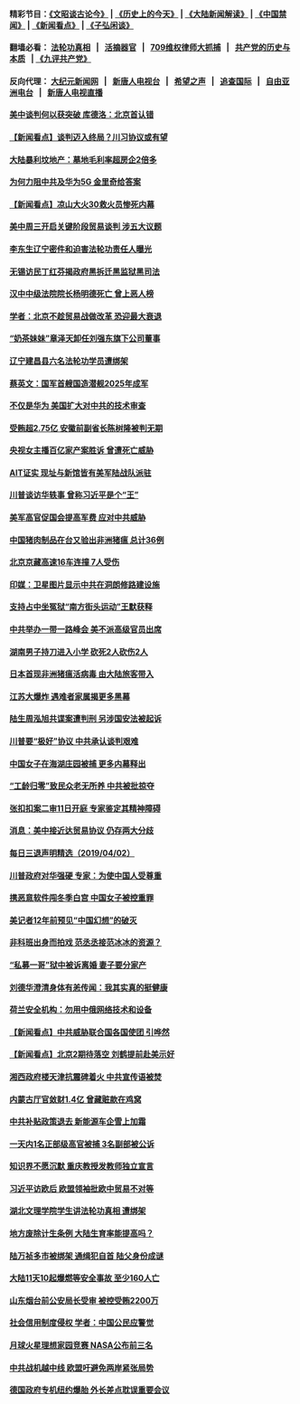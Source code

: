 #### 精彩节目：[《文昭谈古论今》](http://134.209.198.168/wenzhao) | [《历史上的今天》](http://134.209.198.168/today-in-history) | [《大陆新闻解读》](http://134.209.198.168/ntdtv-comedy) | [《中国禁闻》](http://134.209.198.168/ntdtv-news) | [《新闻看点》](http://134.209.198.168/news-insight) | [《子弘闲谈》](http://134.209.198.168/zihongxiantan/) 

  #### 翻墙必看： [法轮功真相](http://134.209.198.168:10000/videos/truth.html) &nbsp;&nbsp;|&nbsp;&nbsp; [活摘器官](http://134.209.198.168:10000/videos/res/Organs/) &nbsp;&nbsp;|&nbsp;&nbsp; [709维权律师大抓捕](http://134.209.198.168:10000/videos/709/) &nbsp;&nbsp;|&nbsp;&nbsp; [共产党的历史与本质](http://134.209.198.168:10000/videos/ccp.html) &nbsp;&nbsp;| [《九评共产党》](http://134.209.198.168:10000/videos/jiuping/) 

#### 反向代理： [大纪元新闻网](http://134.209.198.168:10080/) &nbsp;&nbsp;|&nbsp;&nbsp; [新唐人电视台](http://134.209.198.168:8000/) &nbsp;&nbsp;|&nbsp;&nbsp; [希望之声](http://134.209.198.168:8200/) &nbsp;&nbsp;|&nbsp;&nbsp; [追查国际](http://134.209.198.168:10010/) &nbsp;&nbsp;|&nbsp;&nbsp; [自由亚洲电台](http://134.209.198.168:9800/) &nbsp;&nbsp;|&nbsp;&nbsp; [新唐人电视直播](http://134.209.198.168/) 

#### [美中谈判何以获突破 库德洛：北京首认错](../pages/nsc413/n11160775.md?t=04031837) 

#### [【新闻看点】谈判迈入终局？川习协议或有望](../pages/nsc413/n11160762.md?t=04031837) 

#### [大陆暴利坟地产：墓地毛利率超房企2倍多](../pages/nsc413/n11160373.md?t=04031837) 

#### [为何力阻中共及华为5G 金里奇给答案](../pages/nsc413/n11160683.md?t=04031837) 

#### [【新闻看点】凉山大火30救火员惨死内幕](../pages/nsc413/n11160636.md?t=04031837) 

#### [美中周三开启关键阶段贸易谈判 涉五大议题](../pages/nsc413/n11160614.md?t=04031837) 

#### [李东生辽宁密件和迫害法轮功责任人曝光](../pages/nsc413/n11159391.md?t=04031837) 

#### [无锡访民丁红芬揭政府黑拆迁黑监狱黑司法](../pages/nsc413/n11160378.md?t=04031837) 

#### [汉中中级法院院长杨明德死亡 曾上恶人榜](../pages/nsc413/n11158292.md?t=04031837) 

#### [学者：北京不趁贸易战做改革 恐迎最大衰退](../pages/nsc413/n11159226.md?t=04031837) 

#### [“奶茶妹妹”章泽天卸任刘强东旗下公司董事](../pages/nsc413/n11160447.md?t=04031837) 

#### [辽宁建昌县六名法轮功学员遭绑架](../pages/nsc413/n11158161.md?t=04031837) 


#### [蔡英文：国军首艘国造潜舰2025年成军](../pages/nsc413/n11160171.md?t=04031837) 

#### [不仅是华为 美国扩大对中共的技术审查](../pages/nsc413/n11159775.md?t=04031837) 

#### [受贿超2.75亿 安徽前副省长陈树隆被判无期](../pages/nsc413/n11159885.md?t=04031837) 

#### [央视女主播百亿家产案胜诉 曾遭死亡威胁](../pages/nsc413/n11159842.md?t=04031837) 

#### [AIT证实 现址与新馆皆有美军陆战队派驻](../pages/nsc413/n11159888.md?t=04031837) 

#### [川普谈访华轶事 曾称习近平是个“王”](../pages/nsc413/n11159788.md?t=04031837) 

#### [美军高官促国会提高军费 应对中共威胁](../pages/nsc413/n11159692.md?t=04031837) 

#### [中国猪肉制品在台又验出非洲猪瘟 总计36例](../pages/nsc413/n11159509.md?t=04031837) 

#### [北京京藏高速16车连撞 7人受伤](../pages/nsc413/n11159537.md?t=04031837) 

#### [印媒：卫星图片显示中共在洞朗修路建设施](../pages/nsc413/n11159415.md?t=04031837) 

#### [支持占中坐冤狱“南方街头运动”王默获释](../pages/nsc413/n11159213.md?t=04031837) 

#### [中共举办一带一路峰会 美不派高级官员出席](../pages/nsc413/n11158984.md?t=04031837) 

#### [湖南男子持刀进入小学 砍死2人砍伤2人](../pages/nsc413/n11159259.md?t=04031837) 

#### [日本首现非洲猪瘟活病毒 由大陆旅客带入](../pages/nsc413/n11159250.md?t=04031837) 

#### [江苏大爆炸 遇难者家属揭更多黑幕](../pages/nsc413/n11158978.md?t=04031837) 

#### [陆生周泓旭共谍案遭判刑 另涉国安法被起诉](../pages/nsc413/n11157820.md?t=04031837) 

#### [川普要“极好”协议 中共承认谈判艰难](../pages/nsc413/n11155787.md?t=04031837) 

#### [中国女子在海湖庄园被捕 更多内幕释出](../pages/nsc413/n11159107.md?t=04031837) 

#### [“工龄归零”致民众老无所养 中共被批掠夺](../pages/nsc413/n11158705.md?t=04031837) 

#### [张扣扣案二审11日开庭 专家鉴定其精神障碍](../pages/nsc413/n11158558.md?t=04031837) 

#### [消息：美中接近达贸易协议 仍存两大分歧](../pages/nsc413/n11158910.md?t=04031837) 

#### [每日三退声明精选（2019/04/02）](../pages/nsc413/n11159034.md?t=04031837) 

#### [川普政府对华强硬 专家：为使中国人受尊重](../pages/nsc413/n11158598.md?t=04031837) 

#### [携恶意软件闯冬季白宫 中国女子被控重罪](../pages/nsc413/n11158549.md?t=04031837) 

#### [美记者12年前预见“中国幻想”的破灭](../pages/nsc413/n11158248.md?t=04031837) 

#### [非科班出身而拍戏 范丞丞接范冰冰的资源？](../pages/nsc413/n11158083.md?t=04031837) 

#### [“私募一哥”狱中被诉离婚 妻子要分家产](../pages/nsc413/n11158465.md?t=04031837) 

#### [刘德华澄清身体有恙传闻：我其实真的挺健康](../pages/nsc413/n11158428.md?t=04031837) 

#### [荷兰安全机构：勿用中俄网络技术和设备](../pages/nsc413/n11158222.md?t=04031837) 

#### [【新闻看点】中共威胁联合国各国使团 引哗然](../pages/nsc413/n11158234.md?t=04031837) 

#### [【新闻看点】北京2期待落空 刘鹤提前赴美示好](../pages/nsc413/n11158091.md?t=04031837) 

#### [湘西政府楼天津抗震碑着火 中共宣传语被焚](../pages/nsc413/n11158353.md?t=04031837) 

#### [内蒙古厅官敛财1.4亿 曾藏赃款在鸡窝](../pages/nsc413/n11158080.md?t=04031837) 

#### [中共补贴政策退去 新能源车企雪上加霜](../pages/nsc413/n11149123.md?t=04031837) 

#### [一天内1名正部级高官被捕 3名副部被公诉](../pages/nsc413/n11158221.md?t=04031837) 

#### [知识界不愿沉默 重庆教授发教师独立宣言](../pages/nsc413/n11158228.md?t=04031837) 

#### [习近平访欧后 欧盟领袖批欧中贸易不对等](../pages/nsc413/n11158191.md?t=04031837) 

#### [湖北文理学院学生讲法轮功真相 遭绑架](../pages/nsc413/n11157659.md?t=04031837) 

#### [地方废除计生条例 大陆生育率能提高吗？](../pages/nsc413/n11157778.md?t=04031837) 

#### [陆万祯多市被绑架 通缉犯自首 陆父身份成谜](../pages/nsc413/n11157940.md?t=04031837) 

#### [大陆11天10起爆燃等安全事故 至少160人亡](../pages/nsc413/n11157955.md?t=04031837) 

#### [山东烟台前公安局长受审 被控受贿2200万](../pages/nsc413/n11157695.md?t=04031837) 

#### [社会信用制度侵权 学者：中国公民应警觉](../pages/nsc413/n11155966.md?t=04031837) 

#### [月球火星理想家园竞赛 NASA公布前三名](../pages/nsc413/n11157970.md?t=04031837) 

#### [中共战机越中线 欧盟吁避免两岸紧张局势](../pages/nsc413/n11157905.md?t=04031837) 


#### [德国政府专机纽约爆胎 外长差点耽误重要会议](../pages/nsc413/n11157655.md?t=04031837) 

